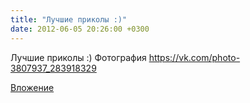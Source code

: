 ```yaml
---
title: "Лучшие приколы :)"
date: 2012-06-05 20:26:00 +0300
---
```


Лучшие приколы :)
Фотография
https://vk.com/photo-3807937_283918329

[Вложение](https://vk.com/photo-3807937_283918329)
